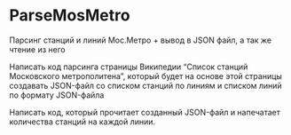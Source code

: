# ParseMosMetro
Парсинг станций и линий Мос.Метро + вывод в JSON файл, а так же чтение из него 

Написать код парсинга страницы Википедии “Список станций Московского метрополитена”, который будет на основе этой страницы создавать JSON-файл со списком станций по линиям и списком линий по формату JSON-файла 

Написать код, который прочитает созданный JSON-файл и напечатает количества станций на каждой линии.

